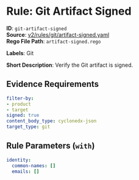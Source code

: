 # Rule: Git Artifact Signed

**ID**: `git-artifact-signed`  
**Source**: [v2/rules/git/artifact-signed.yaml](scribe-public/sample-policies.git/v2/rules/git/artifact-signed.yaml)  
**Rego File Path**: `artifact-signed.rego`  

**Labels**: Git

**Short Description**: Verify the Git artifact is signed.

## Evidence Requirements

```yaml
filter-by:
- product
- target
signed: true
content_body_type: cyclonedx-json
target_type: git
```
## Rule Parameters (`with`)

```yaml
identity:
  common-names: []
  emails: []
```
